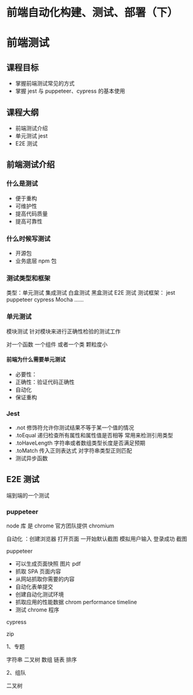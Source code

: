 # 前端自动化构建、测试、部署（下）

# 前端测试

## 课程目标

- 掌握前端测试常见的方式
- 掌握 jest 与 puppeteer、cypress 的基本使用

## 课程大纲

- 前端测试介绍
- 单元测试 jest
- E2E 测试

## 前端测试介绍

### 什么是测试

- 便于重构
- 可维护性
- 提高代码质量
- 提高可靠性

### 什么时候写测试

- 开源包
- 业务底层 npm 包

### 测试类型和框架

类型：单元测试 集成测试 白盒测试 黑盒测试 E2E 测试
测试框架： jest puppeteer cypress Mocha ……

### 单元测试

模块测试
针对模块来进行正确性检验的测试工作

对一个函数 一个组件 或者一个类 颗粒度小

#### 前端为什么需要单元测试

- 必要性：
- 正确性：验证代码正确性
- 自动化
- 保证重构

### Jest

- .not 修饰符允许你测试结果不等于某一个值的情况
- .toEqual 递归检查所有属性和属性值是否相等 常用来检测引用类型
- .toHaveLength 字符串或者数组类型长度是否满足预期
- .toMatch 传入正则表达式 对字符串类型正则匹配
- 测试异步函数

## E2E 测试

端到端的一个测试

### puppeteer

node 库 是 chrome 官方团队提供
chromium

自动化 ：创建浏览器 打开页面 一开始默认截图 模拟用户输入 登录成功 截图

puppeteer

- 可以生成页面快照 图片 pdf
- 抓取 SPA 页面内容
- 从网站抓取你需要的内容
- 自动化表单提交
- 创建自动化测试环境
- 抓取应用的性能数据 chrom performance timeline
- 测试 chrome 程序

cypress

zip

1、专题

字符串
二叉树
数组
链表
排序

2、组队

二叉树
